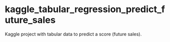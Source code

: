 # kaggle_tabular_regression_predict_future_sales
Kaggle project with tabular data to predict a score (future sales).
